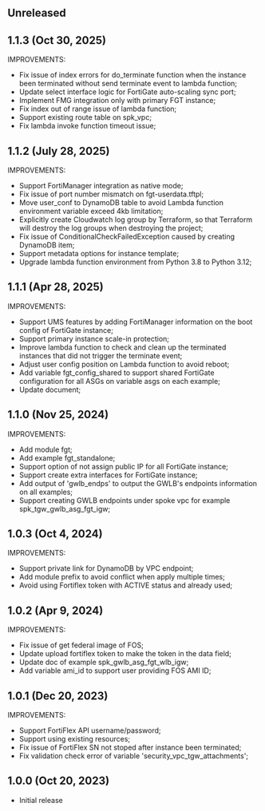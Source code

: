 ## Unreleased

## 1.1.3 (Oct 30, 2025)

IMPROVEMENTS:
* Fix issue of index errors for do_terminate function when the instance been terminated without send terminate event to lambda function;
* Update select interface logic for FortiGate auto-scaling sync port;
* Implement FMG integration only with primary FGT instance;
* Fix index out of range issue of lambda function;
* Support existing route table on spk_vpc;
* Fix lambda invoke function timeout issue;

## 1.1.2 (July 28, 2025)

IMPROVEMENTS:
* Support FortiManager integration as native mode;
* Fix issue of port number mismatch on fgt-userdata.tftpl;
* Move user_conf to DynamoDB table to avoid Lambda function environment variable exceed 4kb limitation;
* Explicitly create Cloudwatch log group by Terraform, so that Terraform will destroy the log groups when destroying the project;
* Fix issue of ConditionalCheckFailedException caused by creating DynamoDB item;
* Support metadata options for instance template;
* Upgrade lambda function environment from Python 3.8 to Python 3.12;

## 1.1.1 (Apr 28, 2025)

IMPROVEMENTS:
* Support UMS features by adding FortiManager information on the boot config of FortiGate instance;
* Support primary instance scale-in protection; 
* Improve lambda function to check and clean up the terminated instances that did not trigger the terminate event;
* Adjust user config position on Lambda function to avoid reboot;
* Add variable fgt_config_shared to support shared FortiGate configuration for all ASGs on variable asgs on each example;
* Update document;

## 1.1.0 (Nov 25, 2024)

IMPROVEMENTS:
* Add module fgt;
* Add example fgt_standalone;
* Support option of not assign public IP for all FortiGate instance;
* Support create extra interfaces for FortiGate instance;
* Add output of 'gwlb_endps' to output the GWLB's endpoints information on all examples;
* Support creating GWLB endpoints under spoke vpc for example spk_tgw_gwlb_asg_fgt_igw;

## 1.0.3 (Oct 4, 2024)

IMPROVEMENTS:

* Support private link for DynamoDB by VPC endpoint; 
* Add module prefix to avoid conflict when apply multiple times;
* Avoid using Fortiflex token with ACTIVE status and already used;

## 1.0.2 (Apr 9, 2024)

IMPROVEMENTS:

* Fix issue of get federal image of FOS; 
* Update upload fortiflex token to make the token in the data field; 
* Update doc of example spk_gwlb_asg_fgt_wlb_igw; 
* Add variable ami_id to support user providing FOS AMI ID;

## 1.0.1 (Dec 20, 2023)

IMPROVEMENTS:

* Support FortiFlex API username/password;
* Support using existing resources;
* Fix issue of FortiFlex SN not stoped after instance been terminated;
* Fix validation check error of variable 'security_vpc_tgw_attachments';

## 1.0.0 (Oct 20, 2023)

* Initial release
